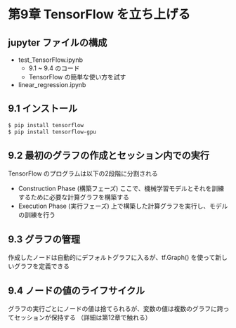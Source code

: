 # 第9章 TensorFlow を立ち上げる

## jupyter ファイルの構成
- test_TensorFlow.ipynb
  - 9.1 ~ 9.4 のコード
  - TensorFlow の簡単な使い方を試す
- linear_regression.ipynb

## 9.1 インストール
```bash
$ pip install tensorflow
$ pip install tensorflow-gpu
```

## 9.2 最初のグラフの作成とセッション内での実行
TensorFlow のプログラムは以下の2段階に分割される
- Construction Phase (構築フェーズ)
ここで、機械学習モデルとそれを訓練するために必要な計算グラフを構築する
- Execution Phase (実行フェーズ)
上で構築した計算グラフを実行し、モデルの訓練を行う

## 9.3 グラフの管理
作成したノードは自動的にデフォルトグラフに入るが、tf.Graph() を使って新しいグラフを定義できる

## 9.4 ノードの値のライフサイクル
グラフの実行ごとにノードの値は捨てられるが、変数の値は複数のグラフに跨ってセッションが保持する
（詳細は第12章で触れる）
